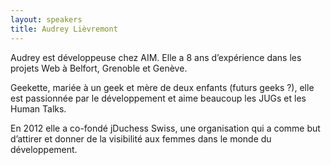 ```yaml
---
layout: speakers
title: Audrey Lièvremont
---
```

Audrey est développeuse chez AIM. Elle a 8 ans d’expérience dans les projets Web à Belfort, Grenoble et Genève.

Geekette, mariée à un geek et mère de deux enfants (futurs geeks ?), elle est passionnée par le développement et aime beaucoup les JUGs et les Human Talks.

En 2012 elle a co-fondé jDuchess Swiss, une organisation qui a comme but d’attirer et donner de la visibilité aux femmes dans le monde du développement.
